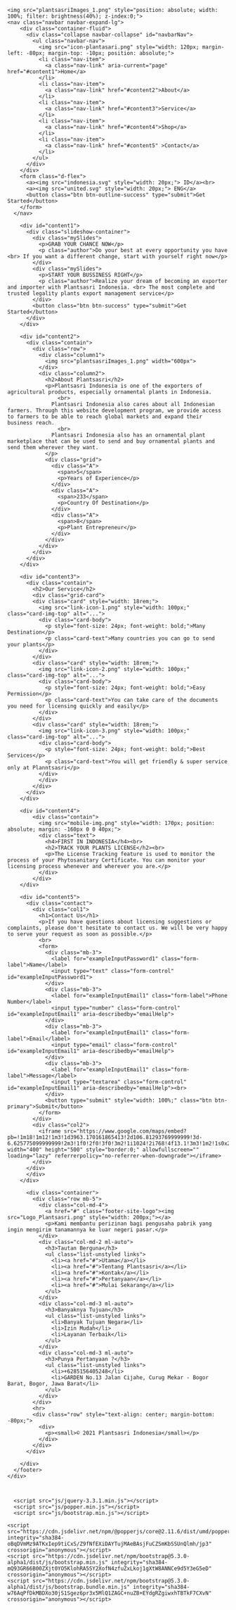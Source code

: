 <!doctype html>
<html lang="en">
  <head>
    <meta charset="utf-8">
    <meta name="viewport" content="width=device-width, initial-scale=1">
    <title>Plantsasri</title>
    <link href="https://cdn.jsdelivr.net/npm/bootstrap@5.3.0-alpha1/dist/css/bootstrap.min.css" rel="stylesheet" integrity="sha384-GLhlTQ8iRABdZLl6O3oVMWSktQOp6b7In1Zl3/Jr59b6EGGoI1aFkw7cmDA6j6gD" crossorigin="anonymous">
    <link href="style.css" rel="stylesheet">
    </head>
  <body>
    
    <img src="plantsasriImages_1.png" style="position: absolute; width: 100%; filter: brightness(40%); z-index:0;">
    <nav class="navbar navbar-expand-lg">
        <div class="container-fluid">
          <div class="collapse navbar-collapse" id="navbarNav">
            <ul class="navbar-nav">
              <img src="icon-plantasari.png" style="width: 120px; margin-left: -80px; margin-top: -10px; position: absolute;">
              <li class="nav-item">
                <a class="nav-link" aria-current="page" href="#content1">Home</a>
              </li>
              <li class="nav-item">
                <a class="nav-link" href="#content2">About</a>
              </li>
              <li class="nav-item">
                <a class="nav-link" href="#content3">Service</a>
              </li>
              <li class="nav-item">
                <a class="nav-link" href="#content4">Shop</a>
              </li>
              <li class="nav-item">
                <a class="nav-link" href="#content5" >Contact</a>
              </li>
            </ul>
          </div>
        </div>
        <form class="d-flex">
          <a><img src="indonesia.svg" style="width: 20px;"> ID</a><br>
          <a><img src="united.svg" style="width: 20px;"> ENG</a>
          <button class="btn btn-outline-success" type="submit">Get Started</button>
        </form>
      </nav>

        <div id="content1">
          <div class="slideshow-container">
            <div class="mySlides">
              <p>GRAB YOUR CHANCE NOW</p>
              <p class="author">Do your best at every opportunity you have <br> If you want a different change, start with yourself right now</p>
            </div>
            <div class="mySlides">            
              <p>START YOUR BUSSINESS RIGHT</p>
              <p class="author">Realize your dream of becoming an exporter and importer with Plantsasri Indonesia. <br> The most complete and trusted legality plants export management service</p>
            </div>
            <button class="btn btn-success" type="submit">Get Started</button>
          </div>
        </div>

        <div id="content2">
          <div class="contain">
            <div class="row">
              <div class="column1">
                <img src="plantsasriImages_1.png" width="600px">
              </div>
              <div class="column2">
                <h2>About Plantsasri</h2>
                <p>Plantsasri Indonesia is one of the exporters of agricultural products, especially ornamental plants in Indonesia.
                    <br>
                  Plantsasri Indonesia also cares about all Indonesian farmers. Through this website development program, we provide access to farmers to be able to reach global markets and expand their business reach.
                    <br>
                  Plantsasri Indonesia also has an ornamental plant marketplace that can be used to send and buy ornamental plants and send them wherever they want.
                </p>
                <div class="grid">
                  <div class="A">
                    <span>5</span>
                    <p>Years of Experience</p>
                  </div>
                  <div class="A">
                    <span>233</span>
                    <p>Country Of Destination</p>
                  </div>
                  <div class="A">
                    <span>8</span>
                    <p>Plant Entrepreneur</p>
                  </div>
                </div>
              </div>
            </div>
          </div>
        </div>

        <div id="content3">
          <div class="contain">
            <h2>Our Service</h2>
            <div class="grid-card">
            <div class="card" style="width: 18rem;">
              <img src="link-icon-1.png" style="width: 100px;" class="card-img-top" alt="...">
              <div class="card-body">
                <p style="font-size: 24px; font-weight: bold;">Many Destination</p>
                <p class="card-text">Many countries you can go to send your plants</p>
              </div>
            </div>
            <div class="card" style="width: 18rem;">
              <img src="link-icon-2.png" style="width: 100px;" class="card-img-top" alt="...">
              <div class="card-body">
                <p style="font-size: 24px; font-weight: bold;">Easy Permission</p>
                <p class="card-text">You can take care of the documents you need for licensing quickly and easily</p>
              </div>
            </div>
            <div class="card" style="width: 18rem;">
              <img src="link-icon-3.png" style="width: 100px;" class="card-img-top" alt="...">
              <div class="card-body">
                <p style="font-size: 24px; font-weight: bold;">Best Services</p>
                <p class="card-text">You will get friendly & super service only at Planntsasri</p>
              </div>
              </div>
            </div>
          </div>
        </div>

        <div id="content4">
            <div class="contain">
              <img src="mobile-img.png" style="width: 170px; position: absolute; margin: -160px 0 0 40px;">
              <div class="text">
                <h4>FIRST IN INDONESIA</h4><br>
                <h2>TRACK YOUR PLANTS LICENSE</h2><br>
                <p>The License Tracking feature is used to monitor the process of your Phytosanitary Certificate. You can monitor your licensing process whenever and wherever you are.</p>
              </div>
            </div>
        </div>

        <div id="content5">
          <div class="contact">
            <div class="col1">
              <h1>Contact Us</h1>
              <p>If you have questions about licensing suggestions or complaints, please don't hesitate to contact us. We will be very happy to serve your request as soon as possible.</p>
              <br>
              <form>
                <div class="mb-3">
                  <label for="exampleInputPassword1" class="form-label">Name</label>
                  <input type="text" class="form-control" id="exampleInputPassword1">
                </div>
                <div class="mb-3">
                  <label for="exampleInputEmail1" class="form-label">Phone Number</label>
                  <input type="number" class="form-control" id="exampleInputEmail1" aria-describedby="emailHelp">
                </div>
                <div class="mb-3">
                  <label for="exampleInputEmail1" class="form-label">Email</label>
                  <input type="email" class="form-control" id="exampleInputEmail1" aria-describedby="emailHelp">
                </div>
                <div class="mb-3">
                  <label for="exampleInputEmail1" class="form-label">Message</label>
                  <input type="textarea" class="form-control" id="exampleInputEmail1" aria-describedby="emailHelp"><br>
                </div>
                <button type="submit" style="width: 100%;" class="btn btn-primary">Submit</button>
              </form>
            </div>
            <div class="col2">
              <iframe src="https://www.google.com/maps/embed?pb=!1m18!1m12!1m3!1d3963.170161865413!2d106.81293769999999!3d-6.625775099999999!2m3!1f0!2f0!3f0!3m2!1i1024!2i768!4f13.1!3m3!1m2!1s0x2e69c52777282bb3%3A0xd67bcba243113241!2sKreasi%20Sawala%20Nusantara!5e0!3m2!1sid!2sid!4v1674634108218!5m2!1sid!2sid" width="400" height="500" style="border:0;" allowfullscreen="" loading="lazy" referrerpolicy="no-referrer-when-downgrade"></iframe>
            </div>
          </div>
          </div>
        </div>

<div class="footer">
        <footer class="footer-14398">
      
          <div class="container">
            <div class="row mb-5">
              <div class="col-md-4">
                <a href="#" class="footer-site-logo"><img src="Logo_Plantsasri.png" style="width: 200px;"></a>
                <p>Kami membantu perizinan bagi pengusaha pabrik yang ingin mengirim tanamannya ke luar negeri pasar.</p>
              </div>
              <div class="col-md-2 ml-auto">
                <h3>Tautan Berguna</h3>
                <ul class="list-unstyled links">
                  <li><a href="#">Utama</a></li>
                  <li><a href="#">Tentang Plantsasri</a></li>
                  <li><a href="#">Kontak</a></li>
                  <li><a href="#">Pertanyaan</a></li>
                  <li><a href="#">Mulai Sekarang</a></li>
                </ul>
              </div>
              <div class="col-md-3 ml-auto">
                <h3>Banyaknya Tujuan</h3>
                <ul class="list-unstyled links">
                  <li>Banyak Tujuan Negara</li>
                  <li>Izin Mudah</li>
                  <li>Layanan Terbaik</li>
                </ul>
              </div>
              <div class="col-md-3 ml-auto">
                <h3>Punya Pertanyaan ?</h3>
                <ul class="list-unstyled links">
                  <li>+6285156405248</li>
                  <li>GARDEN No.13 Jalan Cijahe, Curug Mekar - Bogor Barat, Bogor, Jawa Barat</li>
                </ul>
              </div>
            </div>
            <hr>
            <div class="row" style="text-align: center; margin-bottom: -80px;">
              <div>
                <p><small>© 2021 Plantsasri Indonesia</small></p>
              </div>
            </div>
          </div>
          
        </div>
      </footer>
    </div>
  
      
      
      <script src="js/jquery-3.3.1.min.js"></script>
      <script src="js/popper.min.js"></script>
      <script src="js/bootstrap.min.js"></script>
<script>
let slideIndex = 0;
showSlides();

function showSlides() {
  let i;
  let slides = document.getElementsByClassName("mySlides");
  for (i = 0; i < slides.length; i++) {
    slides[i].style.display = "none";  
  }
  slideIndex++;
  if (slideIndex > slides.length) {slideIndex = 1}    
  slides[slideIndex-1].style.display = "block";  
  setTimeout(showSlides, 4000);
}

</script>
      
    <script src="https://cdn.jsdelivr.net/npm/@popperjs/core@2.11.6/dist/umd/popper.min.js" integrity="sha384-oBqDVmMz9ATKxIep9tiCxS/Z9fNfEXiDAYTujMAeBAsjFuCZSmKbSSUnQlmh/jp3" crossorigin="anonymous"></script>
    <script src="https://cdn.jsdelivr.net/npm/bootstrap@5.3.0-alpha1/dist/js/bootstrap.min.js" integrity="sha384-mQ93GR66B00ZXjt0YO5KlohRA5SY2XofN4zfuZxLkoj1gXtW8ANNCe9d5Y3eG5eD" crossorigin="anonymous"></script>
    <script src="https://cdn.jsdelivr.net/npm/bootstrap@5.3.0-alpha1/dist/js/bootstrap.bundle.min.js" integrity="sha384-w76AqPfDkMBDXo30jS1Sgez6pr3x5MlQ1ZAGC+nuZB+EYdgRZgiwxhTBTkF7CXvN" crossorigin="anonymous"></script>
  </body>
</html>
